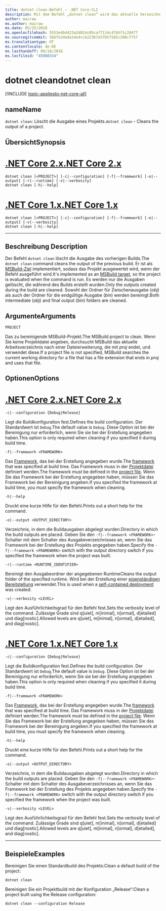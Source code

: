 ```yaml
---
title: dotnet clean-Befehl – .NET Core-CLI
description: Mit dem Befehl „dotnet clean“ wird das aktuelle Verzeichnis bereinigt.
author: mairaw
ms.author: mairaw
ms.date: 05/25/2018
ms.openlocfilehash: 5553e4b4423a2d824c05caf7114c47b5f1c20477
ms.sourcegitcommit: 5bbfe34a9a14e4ccb22367e57b57585c208cf757
ms.translationtype: HT
ms.contentlocale: de-DE
ms.lasthandoff: 09/18/2018
ms.locfileid: "45988334"
---
```

# <a name="dotnet-clean"></a><span data-ttu-id="1726c-103">dotnet clean</span><span class="sxs-lookup"><span data-stu-id="1726c-103">dotnet clean</span></span>

[!INCLUDE [topic-appliesto-net-core-all](../../../includes/topic-appliesto-net-core-all.md)]

## <a name="name"></a><span data-ttu-id="1726c-104">name</span><span class="sxs-lookup"><span data-stu-id="1726c-104">Name</span></span>

<span data-ttu-id="1726c-105">`dotnet clean`: Löscht die Ausgabe eines Projekts.</span><span class="sxs-lookup"><span data-stu-id="1726c-105">`dotnet clean` - Cleans the output of a project.</span></span>

## <a name="synopsis"></a><span data-ttu-id="1726c-106">Übersicht</span><span class="sxs-lookup"><span data-stu-id="1726c-106">Synopsis</span></span>

# <a name="net-core-2xtabnetcore2x"></a>[<span data-ttu-id="1726c-107">.NET Core 2.x</span><span class="sxs-lookup"><span data-stu-id="1726c-107">.NET Core 2.x</span></span>](#tab/netcore2x)
```
dotnet clean [<PROJECT>] [-c|--configuration] [-f|--framework] [-o|--output] [-r|--runtime] [-v|--verbosity]
dotnet clean [-h|--help]
```
# <a name="net-core-1xtabnetcore1x"></a>[<span data-ttu-id="1726c-108">.NET Core 1.x</span><span class="sxs-lookup"><span data-stu-id="1726c-108">.NET Core 1.x</span></span>](#tab/netcore1x)
```
dotnet clean [<PROJECT>] [-c|--configuration] [-f|--framework] [-o|--output] [-v|--verbosity]
dotnet clean [-h|--help]
```
---

## <a name="description"></a><span data-ttu-id="1726c-109">Beschreibung </span><span class="sxs-lookup"><span data-stu-id="1726c-109">Description</span></span>

<span data-ttu-id="1726c-110">Der Befehl `dotnet clean` löscht die Ausgabe des vorherigen Builds.</span><span class="sxs-lookup"><span data-stu-id="1726c-110">The `dotnet clean` command cleans the output of the previous build.</span></span> <span data-ttu-id="1726c-111">Er ist als [MSBuild-Ziel](/visualstudio/msbuild/msbuild-targets) implementiert, sodass das Projekt ausgewertet wird, wenn der Befehl ausgeführt wird.</span><span class="sxs-lookup"><span data-stu-id="1726c-111">It's implemented as an [MSBuild target](/visualstudio/msbuild/msbuild-targets), so the project is evaluated when the command is run.</span></span> <span data-ttu-id="1726c-112">Es werden nur die Ausgaben gelöscht, die während des Builds erstellt wurden.</span><span class="sxs-lookup"><span data-stu-id="1726c-112">Only the outputs created during the build are cleaned.</span></span> <span data-ttu-id="1726c-113">Sowohl der Ordner für Zwischenausgabe (*obj*) als auch der Ordner für die endgültige Ausgabe (*bin*) werden bereinigt.</span><span class="sxs-lookup"><span data-stu-id="1726c-113">Both intermediate (*obj*) and final output (*bin*) folders are cleaned.</span></span>

## <a name="arguments"></a><span data-ttu-id="1726c-114">Argumente</span><span class="sxs-lookup"><span data-stu-id="1726c-114">Arguments</span></span>

`PROJECT`

<span data-ttu-id="1726c-115">Das zu bereinigende MSBuild-Projekt.</span><span class="sxs-lookup"><span data-stu-id="1726c-115">The MSBuild project to clean.</span></span> <span data-ttu-id="1726c-116">Wenn Sie keine Projektdatei angeben, durchsucht MSBuild das aktuelle Arbeitsverzeichnis nach einer Dateierweiterung, die mit *proj* endet, und verwendet diese.</span><span class="sxs-lookup"><span data-stu-id="1726c-116">If a project file is not specified, MSBuild searches the current working directory for a file that has a file extension that ends in *proj* and uses that file.</span></span>

## <a name="options"></a><span data-ttu-id="1726c-117">Optionen</span><span class="sxs-lookup"><span data-stu-id="1726c-117">Options</span></span>

# <a name="net-core-2xtabnetcore2x"></a>[<span data-ttu-id="1726c-118">.NET Core 2.x</span><span class="sxs-lookup"><span data-stu-id="1726c-118">.NET Core 2.x</span></span>](#tab/netcore2x)

`-c|--configuration {Debug|Release}`

<span data-ttu-id="1726c-119">Legt die Buildkonfiguration fest.</span><span class="sxs-lookup"><span data-stu-id="1726c-119">Defines the build configuration.</span></span> <span data-ttu-id="1726c-120">Der Standardwert ist `Debug`.</span><span class="sxs-lookup"><span data-stu-id="1726c-120">The default value is `Debug`.</span></span> <span data-ttu-id="1726c-121">Diese Option ist bei der Bereinigung nur erforderlich, wenn Sie sie bei der Erstellung angegeben haben.</span><span class="sxs-lookup"><span data-stu-id="1726c-121">This option is only required when cleaning if you specified it during build time.</span></span>

`-f|--framework <FRAMEWORK>`

<span data-ttu-id="1726c-122">Das [Framework](../../standard/frameworks.md), das bei der Erstellung angegeben wurde.</span><span class="sxs-lookup"><span data-stu-id="1726c-122">The [framework](../../standard/frameworks.md) that was specified at build time.</span></span> <span data-ttu-id="1726c-123">Das Framework muss in der [Projektdatei](csproj.md) definiert werden.</span><span class="sxs-lookup"><span data-stu-id="1726c-123">The framework must be defined in the [project file](csproj.md).</span></span> <span data-ttu-id="1726c-124">Wenn Sie das Framework bei der Erstellung angegeben haben, müssen Sie das Framework bei der Bereinigung angeben.</span><span class="sxs-lookup"><span data-stu-id="1726c-124">If you specified the framework at build time, you must specify the framework when cleaning.</span></span>

`-h|--help`

<span data-ttu-id="1726c-125">Druckt eine kurze Hilfe für den Befehl.</span><span class="sxs-lookup"><span data-stu-id="1726c-125">Prints out a short help for the command.</span></span>

`-o|--output <OUTPUT_DIRECTORY>`

<span data-ttu-id="1726c-126">Verzeichnis, in dem die Buildausgaben abgelegt wurden.</span><span class="sxs-lookup"><span data-stu-id="1726c-126">Directory in which the build outputs are placed.</span></span> <span data-ttu-id="1726c-127">Geben Sie den `-f|--framework <FRAMEWORK>`-Schalter mit dem Schalter des Ausgabeverzeichnisses an, wenn Sie das Framework bei der Erstellung des Projekts angegeben haben.</span><span class="sxs-lookup"><span data-stu-id="1726c-127">Specify the `-f|--framework <FRAMEWORK>` switch with the output directory switch if you specified the framework when the project was built.</span></span>

`-r|--runtime <RUNTIME_IDENTIFIER>`

<span data-ttu-id="1726c-128">Bereinigt den Ausgabeordner der angegebenen Runtime</span><span class="sxs-lookup"><span data-stu-id="1726c-128">Cleans the output folder of the specified runtime.</span></span> <span data-ttu-id="1726c-129">Wird bei der Erstellung einer [eigenständigen Bereitstellung](../deploying/index.md#self-contained-deployments-scd) verwendet.</span><span class="sxs-lookup"><span data-stu-id="1726c-129">This is used when a [self-contained deployment](../deploying/index.md#self-contained-deployments-scd) was created.</span></span>

`-v|--verbosity <LEVEL>`

<span data-ttu-id="1726c-130">Legt den Ausführlichkeitsgrad für den Befehl fest.</span><span class="sxs-lookup"><span data-stu-id="1726c-130">Sets the verbosity level of the command.</span></span> <span data-ttu-id="1726c-131">Zulässige Grade sind q[uiet], m[inimal], n[ormal], d[etailed] und diag[nostic].</span><span class="sxs-lookup"><span data-stu-id="1726c-131">Allowed levels are q[uiet], m[inimal], n[ormal], d[etailed], and diag[nostic].</span></span>

# <a name="net-core-1xtabnetcore1x"></a>[<span data-ttu-id="1726c-132">.NET Core 1.x</span><span class="sxs-lookup"><span data-stu-id="1726c-132">.NET Core 1.x</span></span>](#tab/netcore1x)

`-c|--configuration {Debug|Release}`

<span data-ttu-id="1726c-133">Legt die Buildkonfiguration fest.</span><span class="sxs-lookup"><span data-stu-id="1726c-133">Defines the build configuration.</span></span> <span data-ttu-id="1726c-134">Der Standardwert ist `Debug`.</span><span class="sxs-lookup"><span data-stu-id="1726c-134">The default value is `Debug`.</span></span> <span data-ttu-id="1726c-135">Diese Option ist bei der Bereinigung nur erforderlich, wenn Sie sie bei der Erstellung angegeben haben.</span><span class="sxs-lookup"><span data-stu-id="1726c-135">This option is only required when cleaning if you specified it during build time.</span></span>

`-f|--framework <FRAMEWORK>`

<span data-ttu-id="1726c-136">Das [Framework](../../standard/frameworks.md), das bei der Erstellung angegeben wurde.</span><span class="sxs-lookup"><span data-stu-id="1726c-136">The [framework](../../standard/frameworks.md) that was specified at build time.</span></span> <span data-ttu-id="1726c-137">Das Framework muss in der [Projektdatei](csproj.md) definiert werden.</span><span class="sxs-lookup"><span data-stu-id="1726c-137">The framework must be defined in the [project file](csproj.md).</span></span> <span data-ttu-id="1726c-138">Wenn Sie das Framework bei der Erstellung angegeben haben, müssen Sie das Framework bei der Bereinigung angeben.</span><span class="sxs-lookup"><span data-stu-id="1726c-138">If you specified the framework at build time, you must specify the framework when cleaning.</span></span>

`-h|--help`

<span data-ttu-id="1726c-139">Druckt eine kurze Hilfe für den Befehl.</span><span class="sxs-lookup"><span data-stu-id="1726c-139">Prints out a short help for the command.</span></span>

`-o|--output <OUTPUT_DIRECTORY>`

<span data-ttu-id="1726c-140">Verzeichnis, in dem die Buildausgaben abgelegt wurden.</span><span class="sxs-lookup"><span data-stu-id="1726c-140">Directory in which the build outputs are placed.</span></span> <span data-ttu-id="1726c-141">Geben Sie den `-f|--framework <FRAMEWORK>`-Schalter mit dem Schalter des Ausgabeverzeichnisses an, wenn Sie das Framework bei der Erstellung des Projekts angegeben haben.</span><span class="sxs-lookup"><span data-stu-id="1726c-141">Specify the `-f|--framework <FRAMEWORK>` switch with the output directory switch if you specified the framework when the project was built.</span></span>

`-v|--verbosity <LEVEL>`

<span data-ttu-id="1726c-142">Legt den Ausführlichkeitsgrad für den Befehl fest.</span><span class="sxs-lookup"><span data-stu-id="1726c-142">Sets the verbosity level of the command.</span></span> <span data-ttu-id="1726c-143">Zulässige Grade sind q[uiet], m[inimal], n[ormal], d[etailed] und diag[nostic].</span><span class="sxs-lookup"><span data-stu-id="1726c-143">Allowed levels are q[uiet], m[inimal], n[ormal], d[etailed], and diag[nostic].</span></span>

---

## <a name="examples"></a><span data-ttu-id="1726c-144">Beispiele</span><span class="sxs-lookup"><span data-stu-id="1726c-144">Examples</span></span>

<span data-ttu-id="1726c-145">Bereinigen Sie einen Standardbuild des Projekts:</span><span class="sxs-lookup"><span data-stu-id="1726c-145">Clean a default build of the project:</span></span>

`dotnet clean`

<span data-ttu-id="1726c-146">Bereinigen Sie ein Projektbuild mit der Konfiguration „Release“:</span><span class="sxs-lookup"><span data-stu-id="1726c-146">Clean a project built using the Release configuration:</span></span>

`dotnet clean --configuration Release`
